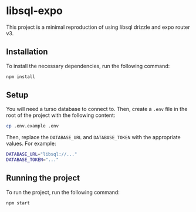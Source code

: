 # libsql-expo

This project is a minimal reproduction of using libsql drizzle and expo router v3.

## Installation

To install the necessary dependencies, run the following command:

```bash
npm install
```

## Setup

You will need a turso database to connect to. Then, create a `.env` file in the root of the project with the following content:

```bash
cp .env.example .env
```

Then, replace the `DATABASE_URL` and `DATABASE_TOKEN` with the appropriate values. For example:

```bash
DATABASE_URL="libsql://..."
DATABASE_TOKEN="..."
```

## Running the project

To run the project, run the following command:

```bash
npm start
```
